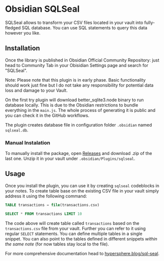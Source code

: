 # Obsidian SQLSeal

SQLSeal allows to transform your CSV files located in your vault into fully-fledged SQL database. You can use SQL statements to query this data however you like.

## Installation
Once the library is published in Obsidian Official Community Repository: just head to Community Tab in your Obisidian Settings page and search for "SQLSeal".

Note: Please note that this plugin is in early phase. Basic functionality should work just fine but I do not take any responsibility for potential data loss and damage to your Vault.

On the first try plugin will download better_sqlite3.node binary to run database locally. This is due to the Obsidian restrictions to bundle everything in the `main.js`. The whole process of generating it is public and you can check it in the GitHub workflows.

The plugin creates database file in configuration folder `.obsidian` named `sqlseal.db`.

### Manual Instalation
To manually install the package, open [Releases](https://github.com/h-sphere/sql-seal/releases) and download .zip of the last one. Unzip it in your vault under `.obsidian/Plugins/sqlseal`.


## Usage
Once you install the plugin, you can use it by creating `sqlseal` codeblocks in your notes. To create table base on the existing CSV file in your vault simply address it using the following command:

```sql
TABLE transactions = file(transactions.csv)

SELECT * FROM transactions LIMIT 10
```

The code above will create table called `transactions` based on the `transactions.csv` file from your vault. Further you can refer to it using regular `SELECT` statements.
You can define multiple tables in a single snippet. You can also point to the tables defined in different snippets *within the same note* (for now tables stay local to the file).

For more comprehensive documentation head to [hypersphere.blog/sql-seal](https://hypersphere.blog/sql-seal).

